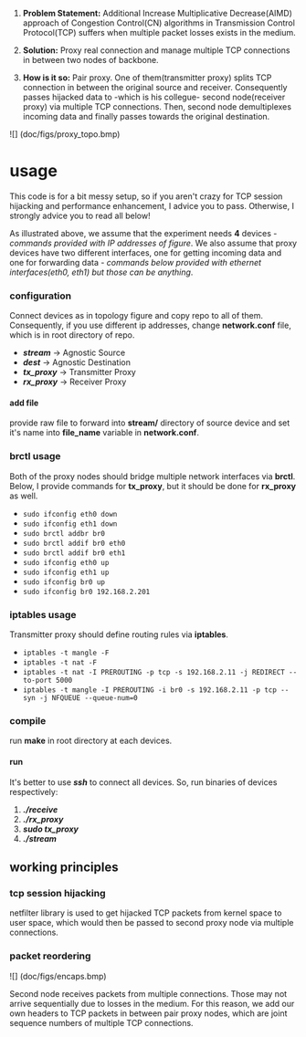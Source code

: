 1. **Problem Statement:** Additional Increase Multiplicative Decrease(AIMD) approach of Congestion Control(CN) algorithms in 
Transmission Control Protocol(TCP) suffers when multiple packet losses exists in the medium. 

2. **Solution:** Proxy real connection and manage multiple TCP connections in between two nodes of backbone.
3. **How is it so:** Pair proxy. One of them(transmitter proxy) splits TCP connection in between the original source and receiver. 
Consequently passes hijacked data to -which is his collegue- second node(receiver proxy) via multiple TCP connections. Then, second 
node demultiplexes incoming data and finally passes towards the original destination.

![] (doc/figs/proxy_topo.bmp)

# usage

This code is for a bit messy setup, so if you aren't crazy for TCP session hijacking and performance enhancement, I advice you to pass. Otherwise, I strongly advice you to read all below!

As illustrated above, we assume that the experiment needs **4** devices - *commands provided with IP addresses of figure*.
We also assume that proxy devices have two different interfaces, one for getting incoming data and one for forwarding data - *commands
below provided with ethernet interfaces(eth0, eth1) but those can be anything*.

### configuration
Connect devices as in topology figure and copy repo to all of them. Consequently,
if you use different ip addresses, change **network.conf** file, which is in root directory of repo. 

* ***stream*** -> Agnostic Source
* ***dest*** -> Agnostic Destination
* ***tx\_proxy*** -> Transmitter Proxy
* ***rx\_proxy*** -> Receiver Proxy

#### add file 
provide raw file to forward into **stream/** directory of source device and set it's name 
into **file\_name** variable in **network.conf**.

### brctl usage
Both of the proxy nodes should bridge multiple network interfaces via **brctl**. Below, I provide commands for **tx\_proxy**, but it should be done for **rx\_proxy** as well.

* `sudo ifconfig eth0 down`
* `sudo ifconfig eth1 down`
* `sudo brctl addbr br0`
* `sudo brctl addif br0 eth0`
* `sudo brctl addif br0 eth1 `
* `sudo ifconfig eth0 up`
* `sudo ifconfig eth1 up`
* `sudo ifconfig br0 up`
* `sudo ifconfig br0 192.168.2.201`

### iptables usage
Transmitter proxy should define routing rules via **iptables**.

* `iptables -t mangle -F`
* `iptables -t nat -F`
* `iptables -t nat -I PREROUTING -p tcp -s 192.168.2.11 -j REDIRECT --to-port 5000`
* `iptables -t mangle -I PREROUTING -i br0 -s 192.168.2.11 -p tcp --syn -j NFQUEUE --queue-num=0`

### compile
run **make** in root directory at each devices.

#### run
It's better to use ***ssh*** to connect all devices. So, run binaries of devices respectively: 

1. ***./receive***
2. ***./rx\_proxy***
3. ***sudo tx\_proxy***
4. ***./stream***

## working principles

### tcp session hijacking

netfilter library is used to get hijacked TCP packets from kernel space to user space, which would then be passed
to second proxy node via multiple connections.

### packet reordering 

![] (doc/figs/encaps.bmp)

Second node receives packets from multiple connections. Those may not arrive sequentially due to losses in the medium. 
For this reason, we add our own headers to TCP packets in between pair proxy nodes, which are joint sequence numbers of 
multiple TCP connections.




